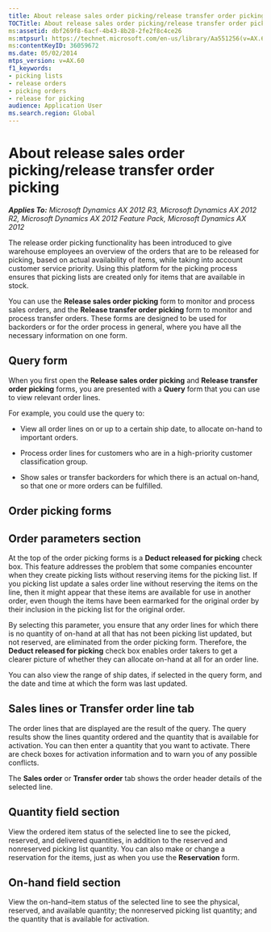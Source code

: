 ```yaml
---
title: About release sales order picking/release transfer order picking
TOCTitle: About release sales order picking/release transfer order picking
ms:assetid: dbf269f8-6acf-4b43-8b28-2fe2f8c4ce26
ms:mtpsurl: https://technet.microsoft.com/en-us/library/Aa551256(v=AX.60)
ms:contentKeyID: 36059672
ms.date: 05/02/2014
mtps_version: v=AX.60
f1_keywords:
- picking lists
- release orders
- picking orders
- release for picking
audience: Application User
ms.search.region: Global
---
```


# About release sales order picking/release transfer order picking 


_**Applies To:** Microsoft Dynamics AX 2012 R3, Microsoft Dynamics AX 2012 R2, Microsoft Dynamics AX 2012 Feature Pack, Microsoft Dynamics AX 2012_

The release order picking functionality has been introduced to give warehouse employees an overview of the orders that are to be released for picking, based on actual availability of items, while taking into account customer service priority. Using this platform for the picking process ensures that picking lists are created only for items that are available in stock.

You can use the **Release sales order picking** form to monitor and process sales orders, and the **Release transfer order picking** form to monitor and process transfer orders. These forms are designed to be used for backorders or for the order process in general, where you have all the necessary information on one form.

## Query form

When you first open the **Release sales order picking** and **Release transfer order picking** forms, you are presented with a **Query** form that you can use to view relevant order lines.

For example, you could use the query to:

  - View all order lines on or up to a certain ship date, to allocate on-hand to important orders.

  - Process order lines for customers who are in a high-priority customer classification group.

  - Show sales or transfer backorders for which there is an actual on-hand, so that one or more orders can be fulfilled.


## Order picking forms

## Order parameters section

At the top of the order picking forms is a **Deduct released for picking** check box. This feature addresses the problem that some companies encounter when they create picking lists without reserving items for the picking list. If you picking list update a sales order line without reserving the items on the line, then it might appear that these items are available for use in another order, even though the items have been earmarked for the original order by their inclusion in the picking list for the original order.

By selecting this parameter, you ensure that any order lines for which there is no quantity of on-hand at all that has not been picking list updated, but not reserved, are eliminated from the order picking form. Therefore, the **Deduct released for picking** check box enables order takers to get a clearer picture of whether they can allocate on-hand at all for an order line.

You can also view the range of ship dates, if selected in the query form, and the date and time at which the form was last updated.

## Sales lines or Transfer order line tab

The order lines that are displayed are the result of the query. The query results show the lines quantity ordered and the quantity that is available for activation. You can then enter a quantity that you want to activate. There are check boxes for activation information and to warn you of any possible conflicts.

The **Sales order** or **Transfer order** tab shows the order header details of the selected line.

## Quantity field section

View the ordered item status of the selected line to see the picked, reserved, and delivered quantities, in addition to the reserved and nonreserved picking list quantity. You can also make or change a reservation for the items, just as when you use the **Reservation** form.

## On-hand field section

View the on-hand–item status of the selected line to see the physical, reserved, and available quantity; the nonreserved picking list quantity; and the quantity that is available for activation.

  


